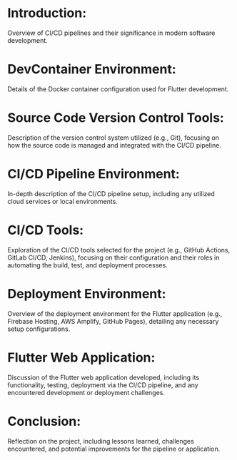 # Introduction: 
Overview of CI/CD pipelines and their significance in modern software development.
# DevContainer Environment:
Details of the Docker container configuration used for Flutter development.
# Source Code Version Control Tools: 
Description of the version control system utilized (e.g., Git), focusing on how the source code is managed and integrated with the CI/CD pipeline.
# CI/CD Pipeline Environment: 
In-depth description of the CI/CD pipeline setup, including any utilized cloud services or local environments.
# CI/CD Tools: 
Exploration of the CI/CD tools selected for the project (e.g., GitHub Actions, GitLab CI/CD, Jenkins), focusing on their configuration and their roles in automating the build, test, and deployment processes.
# Deployment Environment:
Overview of the deployment environment for the Flutter application (e.g., Firebase Hosting, AWS Amplify, GitHub Pages), detailing any necessary setup configurations.
# Flutter Web Application:
Discussion of the Flutter web application developed, including its functionality, testing, deployment via the CI/CD pipeline, and any encountered development or deployment challenges.
# Conclusion: 
Reflection on the project, including lessons learned, challenges encountered, and potential improvements for the pipeline or application.

